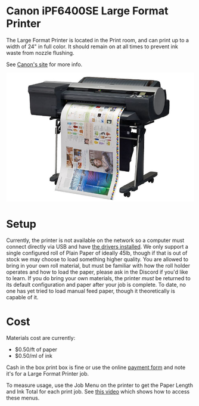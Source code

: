 # Canon iPF6400SE Large Format Printer

The Large Format Printer is located in the Print room, and can print up to a width of 24" in full color. It should remain on at all times to prevent ink waste from nozzle flushing.

See [Canon's site](https://www.usa.canon.com/support/p/imageprograf-ipf6400) for more info.


![ ](large.format.printer.png)

# Setup

Currently, the printer is not available on the network so a computer must connect directly via USB and have [the drivers installed](https://www.usa.canon.com/support/p/imageprograf-ipf6400).  We only support a single configured roll of Plain Paper of ideally 45lb, though if that is out of stock we may choose to load something higher quality.  You are allowed to bring in your own roll material, but must be familiar with how the roll holder operates and how to load the paper, please ask in the Discord if you'd like to learn. If you do bring your own materials, the printer *must* be returned to its default configuration and paper after your job is complete.  To date, no one has yet tried to load manual feed paper, though it theoretically is capable of it.

# Cost

Materials cost are currently:

* $0.50/ft of paper
* $0.50/ml of ink

Cash in the box print box is fine or use the online [payment form](https://synshop.org/payment) and note it's for a Large Format Printer job.

To measure usage, use the Job Menu on the printer to get the Paper Length and Ink Total for each print job. See [this video](Canon.iPF6400SE.usage.howto.mp4) which shows how to access these menus.

